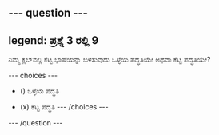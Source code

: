 --- question ---
---
legend: ಪ್ರಶ್ನೆ 3 ರಲ್ಲಿ 9
---

ನಿಮ್ಮ ಕ್ಲಬ್‌ನಲ್ಲಿ ಕೆಟ್ಟ ಭಾಷೆಯನ್ನು ಬಳಸುವುದು ಒಳ್ಳೆಯ ಪದ್ಧತಿಯೇ ಅಥವಾ ಕೆಟ್ಟ ಪದ್ಧತಿಯೇ?

--- choices ---
- () ಒಳ್ಳೆಯ ಪದ್ಧತಿ

- (x) ಕೆಟ್ಟ ಪದ್ಧತಿ
--- /choices ---

--- /question ---
